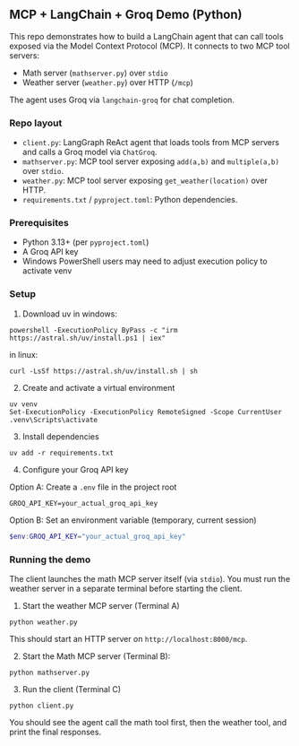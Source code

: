 ## MCP + LangChain + Groq Demo (Python)

This repo demonstrates how to build a LangChain agent that can call tools exposed via the Model Context Protocol (MCP). It connects to two MCP tool servers:

- Math server (`mathserver.py`) over `stdio`
- Weather server (`weather.py`) over HTTP (`/mcp`)

The agent uses Groq via `langchain-groq` for chat completion.

### Repo layout

- `client.py`: LangGraph ReAct agent that loads tools from MCP servers and calls a Groq model via `ChatGroq`.
- `mathserver.py`: MCP tool server exposing `add(a,b)` and `multiple(a,b)` over `stdio`.
- `weather.py`: MCP tool server exposing `get_weather(location)` over HTTP.
- `requirements.txt` / `pyproject.toml`: Python dependencies.

### Prerequisites

- Python 3.13+ (per `pyproject.toml`)
- A Groq API key
- Windows PowerShell users may need to adjust execution policy to activate venv

### Setup

1) Download uv in windows:

```
powershell -ExecutionPolicy ByPass -c "irm https://astral.sh/uv/install.ps1 | iex"

```

in linux: 

```
curl -LsSf https://astral.sh/uv/install.sh | sh

```

2) Create and activate a virtual environment

```
uv venv
Set-ExecutionPolicy -ExecutionPolicy RemoteSigned -Scope CurrentUser
.venv\Scripts\activate

```

3) Install dependencies

```
uv add -r requirements.txt
```

4) Configure your Groq API key

Option A: Create a `.env` file in the project root

```
GROQ_API_KEY=your_actual_groq_api_key
```

Option B: Set an environment variable (temporary, current session)

```powershell
$env:GROQ_API_KEY="your_actual_groq_api_key"
```

### Running the demo

The client launches the math MCP server itself (via `stdio`). You must run the weather server in a separate terminal before starting the client.

1) Start the weather MCP server (Terminal A)

```
python weather.py
```

This should start an HTTP server on `http://localhost:8000/mcp`.

2) Start the Math MCP server (Terminal B):
```
python mathserver.py
```

3) Run the client (Terminal C)

```
python client.py
```

You should see the agent call the math tool first, then the weather tool, and print the final responses.





